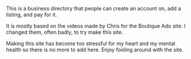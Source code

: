 This is a business directory that people can create an account on, add a listing, and pay for it.

It is mostly based on the videos made by Chris for the Boutique Ado site. I changed them, often badly, to try make this site.

Making this site has become too stressful for my heart and my mental health so there is no more to add here. Enjoy fooling around with the site.